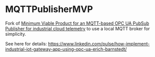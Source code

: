# MQTTPublisherMVP
Fork of [Minimum Viable Product for an MQTT-based OPC UA PubSub Publisher for industrial cloud telemetry](https://github.com/barnstee/MQTTPublisherMVP) to use a local MQTT broker for simplicity.

See here for details: https://www.linkedin.com/pulse/how-implement-industrial-iot-gateway-app-using-opc-ua-erich-barnstedt/

